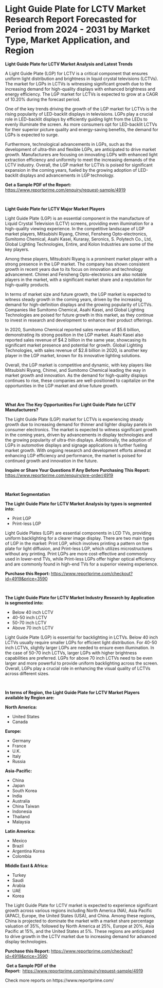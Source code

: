 <p><h1>Light Guide Plate for LCTV Market Research Report Forecasted for Period from 2024 -  2031 by Market Type, Market Application, and Region</h1></p><p><strong>Light Guide Plate for LCTV Market Analysis and Latest Trends</strong></p>
<p><p>A Light Guide Plate (LGP) for LCTV is a critical component that ensures uniform light distribution and brightness in liquid crystal televisions (LCTVs). The market for LGPs in LCTVs is witnessing significant growth due to the increasing demand for high-quality displays with enhanced brightness and energy efficiency. The LGP market for LCTVs is expected to grow at a CAGR of 10.20% during the forecast period.</p><p>One of the key trends driving the growth of the LGP market for LCTVs is the rising popularity of LED-backlit displays in televisions. LGPs play a crucial role in LED-backlit displays by efficiently guiding light from the LEDs to evenly illuminate the screen. As more consumers opt for LED-backlit LCTVs for their superior picture quality and energy-saving benefits, the demand for LGPs is expected to surge.</p><p>Furthermore, technological advancements in LGPs, such as the development of ultra-thin and flexible LGPs, are anticipated to drive market growth. Manufacturers are focusing on innovating LGPs with enhanced light extraction efficiency and uniformity to meet the increasing demands of the LCTV industry. Overall, the LGP market for LCTVs is poised for significant expansion in the coming years, fueled by the growing adoption of LED-backlit displays and advancements in LGP technology.</p></p>
<p><strong>Get a Sample PDF of the Report:&nbsp;</strong> <a href="https://www.reportprime.com/enquiry/request-sample/4919">https://www.reportprime.com/enquiry/request-sample/4919</a></p>
<p>&nbsp;</p>
<p><strong>Light Guide Plate for LCTV Major Market Players</strong></p>
<p><p>Light Guide Plate (LGP) is an essential component in the manufacture of Liquid Crystal Television (LCTV) screens, providing even illumination for a high-quality viewing experience. In the competitive landscape of LGP market players, Mitsubishi Riyang, Chimei, Fensheng Opto-electronics, Sumitomo Chemical, Asahi Kasei, Kuraray, Seronics, S. Polytech Co., Ltd, Global Lighting Technologies, Entire, and Kolon Industries are some of the key players.</p><p>Among these players, Mitsubishi Riyang is a prominent market player with a strong presence in the LGP market. The company has shown consistent growth in recent years due to its focus on innovation and technology advancement. Chimei and Fensheng Opto-electronics are also notable players in the market, with a significant market share and a reputation for high-quality products.</p><p>In terms of market size and future growth, the LGP market is expected to witness steady growth in the coming years, driven by the increasing demand for high-definition displays and the growing popularity of LCTVs. Companies like Sumitomo Chemical, Asahi Kasei, and Global Lighting Technologies are poised for future growth in this market, as they continue to invest in research and development to enhance their product offerings.</p><p>In 2020, Sumitomo Chemical reported sales revenue of $5.6 billion, demonstrating its strong position in the LGP market. Asahi Kasei also reported sales revenue of $4.2 billion in the same year, showcasing its significant market presence and potential for growth. Global Lighting Technologies, with sales revenue of $2.8 billion in 2020, is another key player in the LGP market, known for its innovative lighting solutions.</p><p>Overall, the LGP market is competitive and dynamic, with key players like Mitsubishi Riyang, Chimei, and Sumitomo Chemical leading the way in market growth and innovation. As the demand for high-quality displays continues to rise, these companies are well-positioned to capitalize on the opportunities in the LGP market and drive future growth.</p></p>
<p>&nbsp;</p>
<p><strong>What Are The Key Opportunities For Light Guide Plate for LCTV Manufacturers?</strong></p>
<p><p>The Light Guide Plate (LGP) market for LCTVs is experiencing steady growth due to increasing demand for thinner and lighter display panels in consumer electronics. The market is expected to witness significant growth in the coming years, driven by advancements in display technologies and the growing popularity of ultra-thin displays. Additionally, the adoption of LGPs in automotive displays and signage applications is further fueling market growth. With ongoing research and development efforts aimed at enhancing LGP efficiency and performance, the market is poised for continued growth and innovation in the future.</p></p>
<p><strong>Inquire or Share Your Questions If Any Before Purchasing This Report:</strong> <a href="https://www.reportprime.com/enquiry/pre-order/4919">https://www.reportprime.com/enquiry/pre-order/4919</a></p>
<p>&nbsp;</p>
<p><strong>Market Segmentation</strong></p>
<p><strong>The Light Guide Plate for LCTV Market Analysis by types is segmented into:</strong></p>
<p><ul><li>Print LGP</li><li>Print-less LGP</li></ul></p>
<p><p>Light Guide Plates (LGP) are essential components in LCD TVs, providing uniform backlighting for a clearer image display. There are two main types of LGP in the market: Print LGP, which involves printing a pattern on the plate for light diffusion, and Print-less LGP, which utilizes microstructures without any printing. Print LGPs are more cost-effective and commonly used in lower-end TVs, while Print-less LGPs offer higher optical efficiency and are commonly found in high-end TVs for a superior viewing experience.</p></p>
<p><strong>Purchase this Report:&nbsp;</strong><a href="https://www.reportprime.com/checkout?id=4919&price=3590">https://www.reportprime.com/checkout?id=4919&price=3590</a></p>
<p>&nbsp;</p>
<p><strong>The Light Guide Plate for LCTV Market Industry Research by Application is segmented into:</strong></p>
<p><ul><li>Below 40 inch LCTV</li><li>40-50 inch LCTV</li><li>50-70 inch LCTV</li><li>Above 70 inch LCTV</li></ul></p>
<p><p>Light Guide Plate (LGP) is essential for backlighting in LCTVs. Below 40 inch LCTVs usually require smaller LGPs for efficient light distribution. For 40-50 inch LCTVs, slightly larger LGPs are needed to ensure even illumination. In the case of 50-70 inch LCTVs, larger LGPs with higher brightness capabilities are preferred. LGPs for above 70 inch LCTVs need to be even larger and more powerful to provide uniform backlighting across the screen. Overall, LGPs play a crucial role in enhancing the visual quality of LCTVs across different sizes.</p></p>
<p>&nbsp;</p>
<p><strong>In terms of Region, the Light Guide Plate for LCTV Market Players available by Region are:</strong></p>
<p>
    <p> <strong> North America: </strong>
        <ul>
            <li>United States</li>
            <li>Canada</li>
        </ul>
        </p> 
    <p> <strong> Europe: </strong>
        <ul>
            <li>Germany</li>
            <li>France</li>
            <li>U.K.</li>
            <li>Italy</li>
            <li>Russia</li>
        </ul>
        </p> 
    <p> <strong> Asia-Pacific: </strong>
        <ul>
            <li>China</li>
            <li>Japan</li>
            <li>South Korea</li>
            <li>India</li>
            <li>Australia</li>
            <li>China Taiwan</li>
            <li>Indonesia</li>
            <li>Thailand</li>
            <li>Malaysia</li>
        </ul>
        </p> 
    <p> <strong> Latin America: </strong>
        <ul>
            <li>Mexico</li>
            <li>Brazil</li>
            <li>Argentina Korea</li>
            <li>Colombia</li>
        </ul>
        </p> 
    <p> <strong> Middle East & Africa: </strong>
        <ul>
            <li>Turkey</li>
            <li>Saudi</li>
            <li>Arabia</li>
            <li>UAE</li>
            <li>Korea</li>
        </ul>
    </p>
    </p>
<p><p>The Light Guide Plate for LCTV market is expected to experience significant growth across various regions including North America (NA), Asia Pacific (APAC), Europe, the United States (USA), and China. Among these regions, China is projected to dominate the market with a market share percentage valuation of 35%, followed by North America at 25%, Europe at 20%, Asia Pacific at 15%, and the United States at 5%. These regions are anticipated to drive growth in the LCTV market due to increasing demand for advanced display technologies.</p></p>
<p><strong>Purchase this Report: </strong><a href="https://www.reportprime.com/checkout?id=4919&price=3590">https://www.reportprime.com/checkout?id=4919&price=3590</a></p>
<p>&nbsp;<strong>Get a Sample PDF of the Report:&nbsp;&nbsp;</strong><a href="https://www.reportprime.com/enquiry/request-sample/4919">https://www.reportprime.com/enquiry/request-sample/4919</a></p>
<p><strong></strong></p>
<p>Check more reports on https://www.reportprime.com/</p>